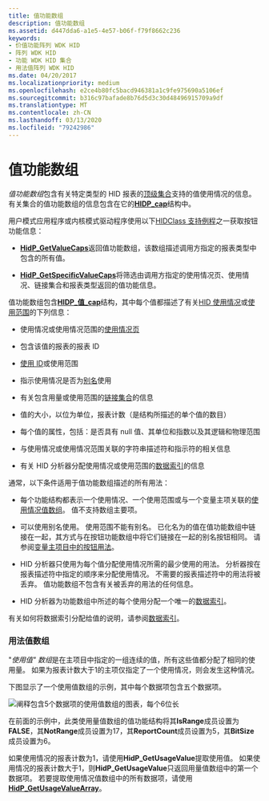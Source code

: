 ```yaml
---
title: 值功能数组
description: 值功能数组
ms.assetid: d447dda6-a1e5-4e57-b06f-f79f8662c236
keywords:
- 价值功能阵列 WDK HID
- 阵列 WDK HID
- 功能 WDK HID 集合
- 用法值阵列 WDK HID
ms.date: 04/20/2017
ms.localizationpriority: medium
ms.openlocfilehash: e2ce4b80fc5bacd946381a1c9fe975690a5106ef
ms.sourcegitcommit: b316c97bafade8b76d5d3c30d48496915709a9df
ms.translationtype: MT
ms.contentlocale: zh-CN
ms.lasthandoff: 03/13/2020
ms.locfileid: "79242986"
---
```

# <a name="value-capability-arrays"></a>值功能数组





*值功能数组*包含有关特定类型的 HID 报表的[顶级集合](top-level-collections.md)支持的值使用情况的信息。 有关集合的值功能数组的信息包含在它的[**HIDP\_cap**](https://docs.microsoft.com/windows-hardware/drivers/ddi/hidpi/ns-hidpi-_hidp_caps)结构中。

用户模式应用程序或内核模式驱动程序使用以下[HIDClass 支持例程](https://docs.microsoft.com/windows-hardware/drivers/ddi/index)之一获取按钮功能信息：

-   [**HidP\_GetValueCaps**](https://docs.microsoft.com/windows-hardware/drivers/ddi/hidpi/nf-hidpi-hidp_getvaluecaps)返回值功能数组，该数组描述调用方指定的报表类型中包含的所有值。

-   [**HidP\_GetSpecificValueCaps**](https://docs.microsoft.com/windows-hardware/drivers/ddi/hidpi/nf-hidpi-hidp_getspecificvaluecaps)将筛选由调用方指定的使用情况页、使用情况、链接集合和报表类型返回的值功能信息。

值功能数组包含[**HIDP\_值\_cap**](https://docs.microsoft.com/windows-hardware/drivers/ddi/hidpi/ns-hidpi-_hidp_value_caps)结构，其中每个值都描述了有关[HID 使用情况](hid-usages.md)或[使用范围](hid-usages.md#usage-range)的下列信息：

-   使用情况或使用情况范围的[使用情况页](hid-usages.md#usage-page)

-   包含该值的报表的报表 ID

-   [使用 ID](hid-usages.md#usage-id)或使用范围

-   指示使用情况是否为[别名](hid-usages.md#aliased-usages)使用

-   有关包含用量或使用范围的[链接集合](link-collections.md)的信息

-   值的大小，以位为单位，报表计数（是结构所描述的单个值的数目）

-   每个值的属性，包括：是否具有 null 值、其单位和指数以及其逻辑和物理范围

-   与使用情况或使用情况范围关联的字符串描述符和指示符的相关信息

-   有关 HID 分析器分配使用情况或使用范围的[数据索引](data-indices.md)的信息

通常，以下条件适用于值功能数组描述的所有用法：

-   每个功能结构都表示一个使用情况、一个使用范围或与一个变量主项关联的[使用情况值数组](#usage-value-array)。 值不支持数组主要项。

-   可以使用别名使用。 使用范围不能有别名。 已化名为的值在值功能数组中链接在一起，其方式与在按钮功能数组中将它们链接在一起的别名按钮相同。 请参阅[变量主项目中的按钮用法](button-capability-arrays.md#button-usages-in-a-variable-main-item)。

-   HID 分析器只使用为每个值分配使用情况所需的最少使用的用法。 分析器按在报表描述符中指定的顺序来分配使用情况。 不需要的报表描述符中的用法将被丢弃。 值功能数组不包含有关被丢弃的用法的任何信息。

-   HID 分析器为功能数组中所述的每个使用分配一个唯一的[数据索引](data-indices.md)。

有关如何将数据索引分配给值的说明，请参阅[数据索引](data-indices.md)。

### <a href="" id="usage-value-array"></a>用法值数组

"*使用值" 数组*是在主项目中指定的一组连续的值，所有这些值都分配了相同的使用量。 如果为报表计数大于1的主项仅指定了一个使用情况，则会发生这种情况。

下图显示了一个使用值数组的示例，其中每个数据项包含五个数据项。

![阐释包含5个数据项的使用值数组的图表，每个6位长](images/repcount.png)

在前面的示例中，此类使用量值数组的值功能结构将其**IsRange**成员设置为**FALSE**，其**NotRange**成员设置为17，其**ReportCount**成员设置为5，其**BitSize**成员设置为6。

如果使用情况的报表计数为1，请使用**HidP\_GetUsageValue**提取使用值。 如果使用情况的报表计数大于1，则**HidP\_GetUsageValue**只返回用量值数组中的第一个数据项。 若要提取使用情况值数组中的所有数据项，请使用[**HidP\_GetUsageValueArray**](https://docs.microsoft.com/windows-hardware/drivers/ddi/hidpi/nf-hidpi-hidp_getusagevaluearray)。

 

 




